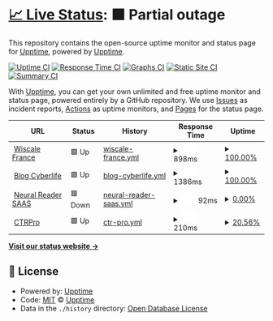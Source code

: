 # [📈 Live Status](https://upptime.github.io/upptime): <!--live status--> **🟧 Partial outage**

This repository contains the open-source uptime monitor and status page for [Upptime](https://upptime.js.org), powered by [Upptime](https://github.com/upptime/upptime).

[![Uptime CI](https://github.com/upptime/upptime/workflows/Uptime%20CI/badge.svg)](https://github.com/upptime/upptime/actions?query=workflow%3A%22Uptime+CI%22)
[![Response Time CI](https://github.com/upptime/upptime/workflows/Response%20Time%20CI/badge.svg)](https://github.com/upptime/upptime/actions?query=workflow%3A%22Response+Time+CI%22)
[![Graphs CI](https://github.com/upptime/upptime/workflows/Graphs%20CI/badge.svg)](https://github.com/upptime/upptime/actions?query=workflow%3A%22Graphs+CI%22)
[![Static Site CI](https://github.com/upptime/upptime/workflows/Static%20Site%20CI/badge.svg)](https://github.com/upptime/upptime/actions?query=workflow%3A%22Static+Site+CI%22)
[![Summary CI](https://github.com/upptime/upptime/workflows/Summary%20CI/badge.svg)](https://github.com/upptime/upptime/actions?query=workflow%3A%22Summary+CI%22)

With [Upptime](https://upptime.js.org), you can get your own unlimited and free uptime monitor and status page, powered entirely by a GitHub repository. We use [Issues](https://github.com/upptime/upptime/issues) as incident reports, [Actions](https://github.com/upptime/upptime/actions) as uptime monitors, and [Pages](https://upptime.github.io/upptime) for the status page.

<!--start: status pages-->
<!-- This summary is generated by Upptime (https://github.com/upptime/upptime) -->
<!-- Do not edit this manually, your changes will be overwritten -->
<!-- prettier-ignore -->
| URL | Status | History | Response Time | Uptime |
| --- | ------ | ------- | ------------- | ------ |
| <img alt="" src="https://icons.duckduckgo.com/ip3/www.wiscale.fr.ico" height="13"> [Wiscale France](https://www.wiscale.fr) | 🟩 Up | [wiscale-france.yml](https://github.com/M4k34B3tt3rW0r1D/myuptime/commits/HEAD/history/wiscale-france.yml) | <details><summary><img alt="Response time graph" src="./graphs/wiscale-france/response-time-week.png" height="20"> 898ms</summary><br><a href="https://upptime.github.io/upptime/history/wiscale-france"><img alt="Response time 1235" src="https://img.shields.io/endpoint?url=https%3A%2F%2Fraw.githubusercontent.com%2FM4k34B3tt3rW0r1D%2Fmyuptime%2FHEAD%2Fapi%2Fwiscale-france%2Fresponse-time.json"></a><br><a href="https://upptime.github.io/upptime/history/wiscale-france"><img alt="24-hour response time 720" src="https://img.shields.io/endpoint?url=https%3A%2F%2Fraw.githubusercontent.com%2FM4k34B3tt3rW0r1D%2Fmyuptime%2FHEAD%2Fapi%2Fwiscale-france%2Fresponse-time-day.json"></a><br><a href="https://upptime.github.io/upptime/history/wiscale-france"><img alt="7-day response time 898" src="https://img.shields.io/endpoint?url=https%3A%2F%2Fraw.githubusercontent.com%2FM4k34B3tt3rW0r1D%2Fmyuptime%2FHEAD%2Fapi%2Fwiscale-france%2Fresponse-time-week.json"></a><br><a href="https://upptime.github.io/upptime/history/wiscale-france"><img alt="30-day response time 1422" src="https://img.shields.io/endpoint?url=https%3A%2F%2Fraw.githubusercontent.com%2FM4k34B3tt3rW0r1D%2Fmyuptime%2FHEAD%2Fapi%2Fwiscale-france%2Fresponse-time-month.json"></a><br><a href="https://upptime.github.io/upptime/history/wiscale-france"><img alt="1-year response time 1362" src="https://img.shields.io/endpoint?url=https%3A%2F%2Fraw.githubusercontent.com%2FM4k34B3tt3rW0r1D%2Fmyuptime%2FHEAD%2Fapi%2Fwiscale-france%2Fresponse-time-year.json"></a></details> | <details><summary><a href="https://upptime.github.io/upptime/history/wiscale-france">100.00%</a></summary><a href="https://upptime.github.io/upptime/history/wiscale-france"><img alt="All-time uptime 99.93%" src="https://img.shields.io/endpoint?url=https%3A%2F%2Fraw.githubusercontent.com%2FM4k34B3tt3rW0r1D%2Fmyuptime%2FHEAD%2Fapi%2Fwiscale-france%2Fuptime.json"></a><br><a href="https://upptime.github.io/upptime/history/wiscale-france"><img alt="24-hour uptime 100.00%" src="https://img.shields.io/endpoint?url=https%3A%2F%2Fraw.githubusercontent.com%2FM4k34B3tt3rW0r1D%2Fmyuptime%2FHEAD%2Fapi%2Fwiscale-france%2Fuptime-day.json"></a><br><a href="https://upptime.github.io/upptime/history/wiscale-france"><img alt="7-day uptime 100.00%" src="https://img.shields.io/endpoint?url=https%3A%2F%2Fraw.githubusercontent.com%2FM4k34B3tt3rW0r1D%2Fmyuptime%2FHEAD%2Fapi%2Fwiscale-france%2Fuptime-week.json"></a><br><a href="https://upptime.github.io/upptime/history/wiscale-france"><img alt="30-day uptime 100.00%" src="https://img.shields.io/endpoint?url=https%3A%2F%2Fraw.githubusercontent.com%2FM4k34B3tt3rW0r1D%2Fmyuptime%2FHEAD%2Fapi%2Fwiscale-france%2Fuptime-month.json"></a><br><a href="https://upptime.github.io/upptime/history/wiscale-france"><img alt="1-year uptime 99.95%" src="https://img.shields.io/endpoint?url=https%3A%2F%2Fraw.githubusercontent.com%2FM4k34B3tt3rW0r1D%2Fmyuptime%2FHEAD%2Fapi%2Fwiscale-france%2Fuptime-year.json"></a></details>
| <img alt="" src="https://icons.duckduckgo.com/ip3/cyberlife.blog.ico" height="13"> [Blog Cyberlife](https://cyberlife.blog) | 🟩 Up | [blog-cyberlife.yml](https://github.com/M4k34B3tt3rW0r1D/myuptime/commits/HEAD/history/blog-cyberlife.yml) | <details><summary><img alt="Response time graph" src="./graphs/blog-cyberlife/response-time-week.png" height="20"> 1386ms</summary><br><a href="https://upptime.github.io/upptime/history/blog-cyberlife"><img alt="Response time 924" src="https://img.shields.io/endpoint?url=https%3A%2F%2Fraw.githubusercontent.com%2FM4k34B3tt3rW0r1D%2Fmyuptime%2FHEAD%2Fapi%2Fblog-cyberlife%2Fresponse-time.json"></a><br><a href="https://upptime.github.io/upptime/history/blog-cyberlife"><img alt="24-hour response time 384" src="https://img.shields.io/endpoint?url=https%3A%2F%2Fraw.githubusercontent.com%2FM4k34B3tt3rW0r1D%2Fmyuptime%2FHEAD%2Fapi%2Fblog-cyberlife%2Fresponse-time-day.json"></a><br><a href="https://upptime.github.io/upptime/history/blog-cyberlife"><img alt="7-day response time 1386" src="https://img.shields.io/endpoint?url=https%3A%2F%2Fraw.githubusercontent.com%2FM4k34B3tt3rW0r1D%2Fmyuptime%2FHEAD%2Fapi%2Fblog-cyberlife%2Fresponse-time-week.json"></a><br><a href="https://upptime.github.io/upptime/history/blog-cyberlife"><img alt="30-day response time 1543" src="https://img.shields.io/endpoint?url=https%3A%2F%2Fraw.githubusercontent.com%2FM4k34B3tt3rW0r1D%2Fmyuptime%2FHEAD%2Fapi%2Fblog-cyberlife%2Fresponse-time-month.json"></a><br><a href="https://upptime.github.io/upptime/history/blog-cyberlife"><img alt="1-year response time 818" src="https://img.shields.io/endpoint?url=https%3A%2F%2Fraw.githubusercontent.com%2FM4k34B3tt3rW0r1D%2Fmyuptime%2FHEAD%2Fapi%2Fblog-cyberlife%2Fresponse-time-year.json"></a></details> | <details><summary><a href="https://upptime.github.io/upptime/history/blog-cyberlife">100.00%</a></summary><a href="https://upptime.github.io/upptime/history/blog-cyberlife"><img alt="All-time uptime 99.92%" src="https://img.shields.io/endpoint?url=https%3A%2F%2Fraw.githubusercontent.com%2FM4k34B3tt3rW0r1D%2Fmyuptime%2FHEAD%2Fapi%2Fblog-cyberlife%2Fuptime.json"></a><br><a href="https://upptime.github.io/upptime/history/blog-cyberlife"><img alt="24-hour uptime 100.00%" src="https://img.shields.io/endpoint?url=https%3A%2F%2Fraw.githubusercontent.com%2FM4k34B3tt3rW0r1D%2Fmyuptime%2FHEAD%2Fapi%2Fblog-cyberlife%2Fuptime-day.json"></a><br><a href="https://upptime.github.io/upptime/history/blog-cyberlife"><img alt="7-day uptime 100.00%" src="https://img.shields.io/endpoint?url=https%3A%2F%2Fraw.githubusercontent.com%2FM4k34B3tt3rW0r1D%2Fmyuptime%2FHEAD%2Fapi%2Fblog-cyberlife%2Fuptime-week.json"></a><br><a href="https://upptime.github.io/upptime/history/blog-cyberlife"><img alt="30-day uptime 100.00%" src="https://img.shields.io/endpoint?url=https%3A%2F%2Fraw.githubusercontent.com%2FM4k34B3tt3rW0r1D%2Fmyuptime%2FHEAD%2Fapi%2Fblog-cyberlife%2Fuptime-month.json"></a><br><a href="https://upptime.github.io/upptime/history/blog-cyberlife"><img alt="1-year uptime 99.98%" src="https://img.shields.io/endpoint?url=https%3A%2F%2Fraw.githubusercontent.com%2FM4k34B3tt3rW0r1D%2Fmyuptime%2FHEAD%2Fapi%2Fblog-cyberlife%2Fuptime-year.json"></a></details>
| <img alt="" src="https://icons.duckduckgo.com/ip3/neural-reader.com.ico" height="13"> [Neural Reader SAAS](https://neural-reader.com) | 🟥 Down | [neural-reader-saas.yml](https://github.com/M4k34B3tt3rW0r1D/myuptime/commits/HEAD/history/neural-reader-saas.yml) | <details><summary><img alt="Response time graph" src="./graphs/neural-reader-saas/response-time-week.png" height="20"> 92ms</summary><br><a href="https://upptime.github.io/upptime/history/neural-reader-saas"><img alt="Response time 98" src="https://img.shields.io/endpoint?url=https%3A%2F%2Fraw.githubusercontent.com%2FM4k34B3tt3rW0r1D%2Fmyuptime%2FHEAD%2Fapi%2Fneural-reader-saas%2Fresponse-time.json"></a><br><a href="https://upptime.github.io/upptime/history/neural-reader-saas"><img alt="24-hour response time 89" src="https://img.shields.io/endpoint?url=https%3A%2F%2Fraw.githubusercontent.com%2FM4k34B3tt3rW0r1D%2Fmyuptime%2FHEAD%2Fapi%2Fneural-reader-saas%2Fresponse-time-day.json"></a><br><a href="https://upptime.github.io/upptime/history/neural-reader-saas"><img alt="7-day response time 92" src="https://img.shields.io/endpoint?url=https%3A%2F%2Fraw.githubusercontent.com%2FM4k34B3tt3rW0r1D%2Fmyuptime%2FHEAD%2Fapi%2Fneural-reader-saas%2Fresponse-time-week.json"></a><br><a href="https://upptime.github.io/upptime/history/neural-reader-saas"><img alt="30-day response time 91" src="https://img.shields.io/endpoint?url=https%3A%2F%2Fraw.githubusercontent.com%2FM4k34B3tt3rW0r1D%2Fmyuptime%2FHEAD%2Fapi%2Fneural-reader-saas%2Fresponse-time-month.json"></a><br><a href="https://upptime.github.io/upptime/history/neural-reader-saas"><img alt="1-year response time 94" src="https://img.shields.io/endpoint?url=https%3A%2F%2Fraw.githubusercontent.com%2FM4k34B3tt3rW0r1D%2Fmyuptime%2FHEAD%2Fapi%2Fneural-reader-saas%2Fresponse-time-year.json"></a></details> | <details><summary><a href="https://upptime.github.io/upptime/history/neural-reader-saas">0.00%</a></summary><a href="https://upptime.github.io/upptime/history/neural-reader-saas"><img alt="All-time uptime 5.84%" src="https://img.shields.io/endpoint?url=https%3A%2F%2Fraw.githubusercontent.com%2FM4k34B3tt3rW0r1D%2Fmyuptime%2FHEAD%2Fapi%2Fneural-reader-saas%2Fuptime.json"></a><br><a href="https://upptime.github.io/upptime/history/neural-reader-saas"><img alt="24-hour uptime 0.00%" src="https://img.shields.io/endpoint?url=https%3A%2F%2Fraw.githubusercontent.com%2FM4k34B3tt3rW0r1D%2Fmyuptime%2FHEAD%2Fapi%2Fneural-reader-saas%2Fuptime-day.json"></a><br><a href="https://upptime.github.io/upptime/history/neural-reader-saas"><img alt="7-day uptime 0.00%" src="https://img.shields.io/endpoint?url=https%3A%2F%2Fraw.githubusercontent.com%2FM4k34B3tt3rW0r1D%2Fmyuptime%2FHEAD%2Fapi%2Fneural-reader-saas%2Fuptime-week.json"></a><br><a href="https://upptime.github.io/upptime/history/neural-reader-saas"><img alt="30-day uptime 0.00%" src="https://img.shields.io/endpoint?url=https%3A%2F%2Fraw.githubusercontent.com%2FM4k34B3tt3rW0r1D%2Fmyuptime%2FHEAD%2Fapi%2Fneural-reader-saas%2Fuptime-month.json"></a><br><a href="https://upptime.github.io/upptime/history/neural-reader-saas"><img alt="1-year uptime 0.00%" src="https://img.shields.io/endpoint?url=https%3A%2F%2Fraw.githubusercontent.com%2FM4k34B3tt3rW0r1D%2Fmyuptime%2FHEAD%2Fapi%2Fneural-reader-saas%2Fuptime-year.json"></a></details>
| <img alt="" src="https://icons.duckduckgo.com/ip3/ctrpro.co.ico" height="13"> [CTRPro](https://ctrpro.co) | 🟩 Up | [ctr-pro.yml](https://github.com/M4k34B3tt3rW0r1D/myuptime/commits/HEAD/history/ctr-pro.yml) | <details><summary><img alt="Response time graph" src="./graphs/ctr-pro/response-time-week.png" height="20"> 210ms</summary><br><a href="https://upptime.github.io/upptime/history/ctr-pro"><img alt="Response time 1189" src="https://img.shields.io/endpoint?url=https%3A%2F%2Fraw.githubusercontent.com%2FM4k34B3tt3rW0r1D%2Fmyuptime%2FHEAD%2Fapi%2Fctr-pro%2Fresponse-time.json"></a><br><a href="https://upptime.github.io/upptime/history/ctr-pro"><img alt="24-hour response time 202" src="https://img.shields.io/endpoint?url=https%3A%2F%2Fraw.githubusercontent.com%2FM4k34B3tt3rW0r1D%2Fmyuptime%2FHEAD%2Fapi%2Fctr-pro%2Fresponse-time-day.json"></a><br><a href="https://upptime.github.io/upptime/history/ctr-pro"><img alt="7-day response time 210" src="https://img.shields.io/endpoint?url=https%3A%2F%2Fraw.githubusercontent.com%2FM4k34B3tt3rW0r1D%2Fmyuptime%2FHEAD%2Fapi%2Fctr-pro%2Fresponse-time-week.json"></a><br><a href="https://upptime.github.io/upptime/history/ctr-pro"><img alt="30-day response time 210" src="https://img.shields.io/endpoint?url=https%3A%2F%2Fraw.githubusercontent.com%2FM4k34B3tt3rW0r1D%2Fmyuptime%2FHEAD%2Fapi%2Fctr-pro%2Fresponse-time-month.json"></a><br><a href="https://upptime.github.io/upptime/history/ctr-pro"><img alt="1-year response time 1130" src="https://img.shields.io/endpoint?url=https%3A%2F%2Fraw.githubusercontent.com%2FM4k34B3tt3rW0r1D%2Fmyuptime%2FHEAD%2Fapi%2Fctr-pro%2Fresponse-time-year.json"></a></details> | <details><summary><a href="https://upptime.github.io/upptime/history/ctr-pro">20.56%</a></summary><a href="https://upptime.github.io/upptime/history/ctr-pro"><img alt="All-time uptime 90.46%" src="https://img.shields.io/endpoint?url=https%3A%2F%2Fraw.githubusercontent.com%2FM4k34B3tt3rW0r1D%2Fmyuptime%2FHEAD%2Fapi%2Fctr-pro%2Fuptime.json"></a><br><a href="https://upptime.github.io/upptime/history/ctr-pro"><img alt="24-hour uptime 60.66%" src="https://img.shields.io/endpoint?url=https%3A%2F%2Fraw.githubusercontent.com%2FM4k34B3tt3rW0r1D%2Fmyuptime%2FHEAD%2Fapi%2Fctr-pro%2Fuptime-day.json"></a><br><a href="https://upptime.github.io/upptime/history/ctr-pro"><img alt="7-day uptime 20.56%" src="https://img.shields.io/endpoint?url=https%3A%2F%2Fraw.githubusercontent.com%2FM4k34B3tt3rW0r1D%2Fmyuptime%2FHEAD%2Fapi%2Fctr-pro%2Fuptime-week.json"></a><br><a href="https://upptime.github.io/upptime/history/ctr-pro"><img alt="30-day uptime 2.82%" src="https://img.shields.io/endpoint?url=https%3A%2F%2Fraw.githubusercontent.com%2FM4k34B3tt3rW0r1D%2Fmyuptime%2FHEAD%2Fapi%2Fctr-pro%2Fuptime-month.json"></a><br><a href="https://upptime.github.io/upptime/history/ctr-pro"><img alt="1-year uptime 83.76%" src="https://img.shields.io/endpoint?url=https%3A%2F%2Fraw.githubusercontent.com%2FM4k34B3tt3rW0r1D%2Fmyuptime%2FHEAD%2Fapi%2Fctr-pro%2Fuptime-year.json"></a></details>

<!--end: status pages-->

[**Visit our status website →**](https://upptime.github.io/upptime)

## 📄 License

- Powered by: [Upptime](https://github.com/upptime/upptime)
- Code: [MIT](./LICENSE) © [Upptime](https://upptime.js.org)
- Data in the `./history` directory: [Open Database License](https://opendatacommons.org/licenses/odbl/1-0/)
